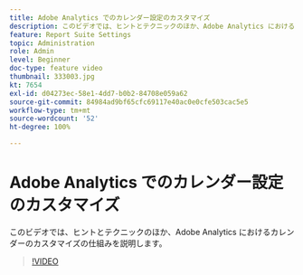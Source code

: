 ```yaml
---
title: Adobe Analytics でのカレンダー設定のカスタマイズ
description: このビデオでは、ヒントとテクニックのほか、Adobe Analytics におけるカレンダーのカスタマイズの仕組みを説明します。
feature: Report Suite Settings
topic: Administration
role: Admin
level: Beginner
doc-type: feature video
thumbnail: 333003.jpg
kt: 7654
exl-id: d04273ec-58e1-4dd7-b0b2-84708e059a62
source-git-commit: 84984ad9bf65cfc69117e40ac0e0cfe503cac5e5
workflow-type: tm+mt
source-wordcount: '52'
ht-degree: 100%

---
```


# Adobe Analytics でのカレンダー設定のカスタマイズ

このビデオでは、ヒントとテクニックのほか、Adobe Analytics におけるカレンダーのカスタマイズの仕組みを説明します。

>[!VIDEO](https://video.tv.adobe.com/v/3412858/?quality=12&learn=on&captions=jpn)
